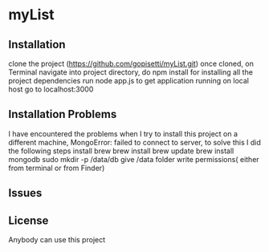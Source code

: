 # myList

## Installation
 clone the project (https://github.com/gopisetti/myList.git)
  once cloned, on Terminal navigate into project directory,  do npm install for installing all the project dependencies
  run node app.js to get application running on local host
  go to localhost:3000

## Installation Problems
  I have encountered the problems when I try to install this project on a different machine, MongoError: failed to connect to server, to     solve this I did the following steps 
  install brew
  brew install
  brew update
  brew install mongodb
  sudo mkdir -p /data/db
  give /data folder write permissions( either from terminal or from Finder)

## Issues


## License

Anybody can use this project
